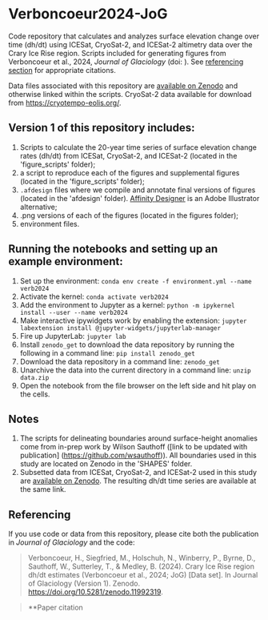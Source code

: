# Verboncoeur2024-JoG
Code repository that calculates and analyzes surface elevation change over time (dh/dt) using ICESat, CryoSat-2, and ICESat-2 altimetry data over the Crary Ice Rise region. Scripts included for generating figures from Verboncoeur et al., 2024, _Journal of Glaciology_ (doi: []()). See [referencing section](#referencing) for appropriate citations.

Data files associated with this repository are [available on Zenodo](https://doi.org/10.5281/zenodo.11992319) and otherwise linked within the scripts. CryoSat-2 data available for download from https://cryotempo-eolis.org/.

## Version 1 of this repository includes:
1. Scripts to calculate the 20-year time series of surface elevation change rates (dh/dt) from ICESat, CryoSat-2, and ICESat-2 (located in the 'figure_scripts' folder);
2. a script to reproduce each of the figures and supplemental figures (located in the 'figure_scripts' folder);
3. `.afdesign` files where we compile and annotate final versions of figures (located in the 'afdesign' folder). [Affinity Designer](https://affinity.serif.com/en-us/designer/) is an Adobe Illustrator alternative;
4. .png versions of each of the figures (located in the figures folder);
5. environment files.

## Running the notebooks and setting up an example environment: 

1. Set up the environment: `conda env create -f environment.yml --name verb2024`
2. Activate the kernel: `conda activate verb2024`
3. Add the environment to Jupyter as a kernel: `python -m ipykernel install --user --name verb2024`
4. Make interactive ipywidgets work by enabling the extension: `jupyter labextension install @jupyter-widgets/jupyterlab-manager`
5. Fire up JupyterLab: `jupyter lab`
6. Install `zenodo_get` to download the data repository by running the following in a command line: `pip install zenodo_get`
7. Download the data repository in a command line: `zenodo_get ` 
8. Unarchive the data into the current directory in a command line: `unzip data.zip`
9. Open the notebook from the file browser on the left side and hit play on the cells.

## Notes

1. The scripts for delineating boundaries around surface-height anomalies come from in-prep work by Wilson Sauthoff ([link to be updated with publication] (https://github.com/wsauthoff)). All boundaries used in this study are located on Zenodo in the 'SHAPES' folder. 
2. Subsetted data from ICESat, CryoSat-2, and ICESat-2 used in this study are [available on Zenodo](https://doi.org/10.5281/zenodo.11992319). The resulting dh/dt time series are available at the same link.

## Referencing

If you use code or data from this repository, please cite both the publication in _Journal of Glaciology_ and the code:

>Verboncoeur, H., Siegfried, M., Holschuh, N., Winberry, P., Byrne, D., Sauthoff, W., Sutterley, T., & Medley, B. (2024). Crary Ice Rise region dh/dt estimates (Verboncoeur et al., 2024; JoG) [Data set]. In Journal of Glaciology (Version 1). Zenodo. https://doi.org/10.5281/zenodo.11992319.

>**Paper citation
